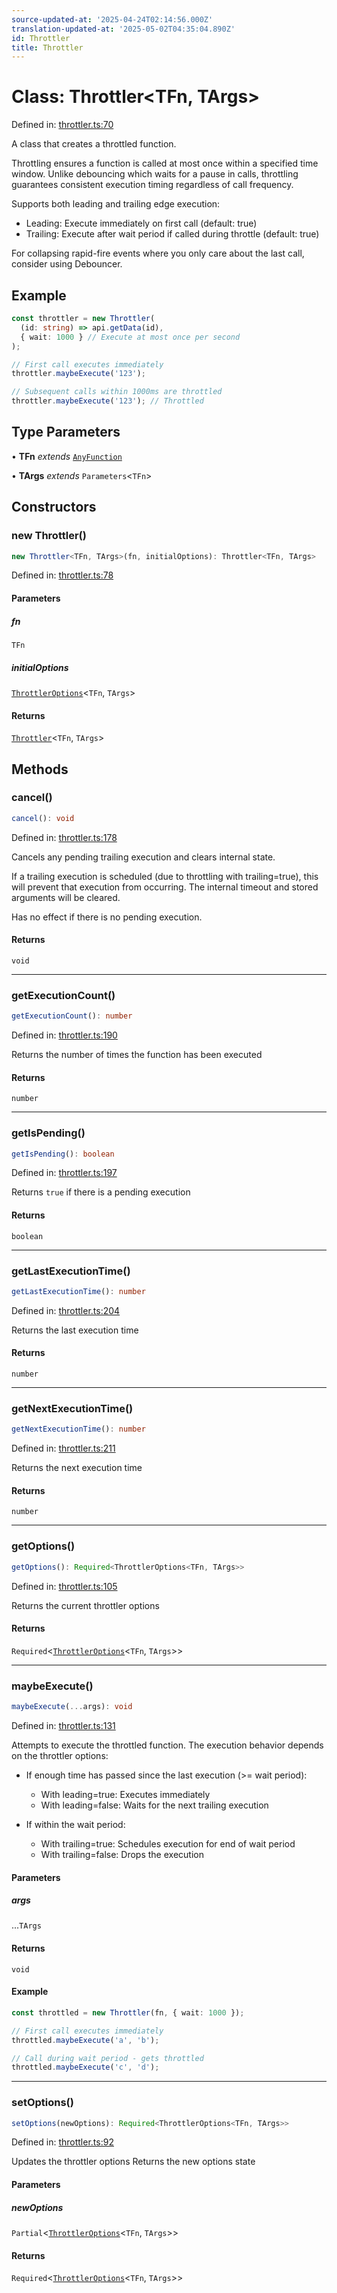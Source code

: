 ```yaml
---
source-updated-at: '2025-04-24T02:14:56.000Z'
translation-updated-at: '2025-05-02T04:35:04.890Z'
id: Throttler
title: Throttler
---
```


<!-- DO NOT EDIT: this page is autogenerated from the type comments -->

# Class: Throttler\<TFn, TArgs\>

Defined in: [throttler.ts:70](https://github.com/TanStack/pacer/blob/main/packages/pacer/src/throttler.ts#L70)

A class that creates a throttled function.

Throttling ensures a function is called at most once within a specified time window.
Unlike debouncing which waits for a pause in calls, throttling guarantees consistent
execution timing regardless of call frequency.

Supports both leading and trailing edge execution:
- Leading: Execute immediately on first call (default: true)
- Trailing: Execute after wait period if called during throttle (default: true)

For collapsing rapid-fire events where you only care about the last call, consider using Debouncer.

## Example

```ts
const throttler = new Throttler(
  (id: string) => api.getData(id),
  { wait: 1000 } // Execute at most once per second
);

// First call executes immediately
throttler.maybeExecute('123');

// Subsequent calls within 1000ms are throttled
throttler.maybeExecute('123'); // Throttled
```

## Type Parameters

• **TFn** *extends* [`AnyFunction`](../type-aliases/anyfunction.md)

• **TArgs** *extends* `Parameters`\<`TFn`\>

## Constructors

### new Throttler()

```ts
new Throttler<TFn, TArgs>(fn, initialOptions): Throttler<TFn, TArgs>
```

Defined in: [throttler.ts:78](https://github.com/TanStack/pacer/blob/main/packages/pacer/src/throttler.ts#L78)

#### Parameters

##### fn

`TFn`

##### initialOptions

[`ThrottlerOptions`](../interfaces/throttleroptions.md)\<`TFn`, `TArgs`\>

#### Returns

[`Throttler`](throttler.md)\<`TFn`, `TArgs`\>

## Methods

### cancel()

```ts
cancel(): void
```

Defined in: [throttler.ts:178](https://github.com/TanStack/pacer/blob/main/packages/pacer/src/throttler.ts#L178)

Cancels any pending trailing execution and clears internal state.

If a trailing execution is scheduled (due to throttling with trailing=true),
this will prevent that execution from occurring. The internal timeout and
stored arguments will be cleared.

Has no effect if there is no pending execution.

#### Returns

`void`

***

### getExecutionCount()

```ts
getExecutionCount(): number
```

Defined in: [throttler.ts:190](https://github.com/TanStack/pacer/blob/main/packages/pacer/src/throttler.ts#L190)

Returns the number of times the function has been executed

#### Returns

`number`

***

### getIsPending()

```ts
getIsPending(): boolean
```

Defined in: [throttler.ts:197](https://github.com/TanStack/pacer/blob/main/packages/pacer/src/throttler.ts#L197)

Returns `true` if there is a pending execution

#### Returns

`boolean`

***

### getLastExecutionTime()

```ts
getLastExecutionTime(): number
```

Defined in: [throttler.ts:204](https://github.com/TanStack/pacer/blob/main/packages/pacer/src/throttler.ts#L204)

Returns the last execution time

#### Returns

`number`

***

### getNextExecutionTime()

```ts
getNextExecutionTime(): number
```

Defined in: [throttler.ts:211](https://github.com/TanStack/pacer/blob/main/packages/pacer/src/throttler.ts#L211)

Returns the next execution time

#### Returns

`number`

***

### getOptions()

```ts
getOptions(): Required<ThrottlerOptions<TFn, TArgs>>
```

Defined in: [throttler.ts:105](https://github.com/TanStack/pacer/blob/main/packages/pacer/src/throttler.ts#L105)

Returns the current throttler options

#### Returns

`Required`\<[`ThrottlerOptions`](../interfaces/throttleroptions.md)\<`TFn`, `TArgs`\>\>

***

### maybeExecute()

```ts
maybeExecute(...args): void
```

Defined in: [throttler.ts:131](https://github.com/TanStack/pacer/blob/main/packages/pacer/src/throttler.ts#L131)

Attempts to execute the throttled function. The execution behavior depends on the throttler options:

- If enough time has passed since the last execution (>= wait period):
  - With leading=true: Executes immediately
  - With leading=false: Waits for the next trailing execution

- If within the wait period:
  - With trailing=true: Schedules execution for end of wait period
  - With trailing=false: Drops the execution

#### Parameters

##### args

...`TArgs`

#### Returns

`void`

#### Example

```ts
const throttled = new Throttler(fn, { wait: 1000 });

// First call executes immediately
throttled.maybeExecute('a', 'b');

// Call during wait period - gets throttled
throttled.maybeExecute('c', 'd');
```

***

### setOptions()

```ts
setOptions(newOptions): Required<ThrottlerOptions<TFn, TArgs>>
```

Defined in: [throttler.ts:92](https://github.com/TanStack/pacer/blob/main/packages/pacer/src/throttler.ts#L92)

Updates the throttler options
Returns the new options state

#### Parameters

##### newOptions

`Partial`\<[`ThrottlerOptions`](../interfaces/throttleroptions.md)\<`TFn`, `TArgs`\>\>

#### Returns

`Required`\<[`ThrottlerOptions`](../interfaces/throttleroptions.md)\<`TFn`, `TArgs`\>\>

